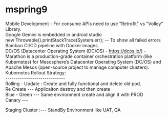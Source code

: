 # mspring9
Mobile Development - For consume APIs need to use "Retrofit" vs "Volley" Library.<br />
Google Gemini is embedded in android studio<br />
new Throwable().printStackTrace(System.err); -- To show all failed errors <br />
Bamboo CI/CD pipeline with Docker images <br />
DC/OS (Datacenter Operating System (DC/OS) - https://dcos.io/)  - Marathon is a production-grade container orchestration platform (like Kubernetes) for Mesosphere’s Datacenter Operating System (DC/OS) and Apache Mesos (open-source project to manage computer clusters).<br />
Kubernetes Rollout Strategy: <br />
----------------------------- <br />
Rolling - Update :  Create and fully functional and delete old pod.<br />
Re Create ---  Applicaiton destroy and then create<br />
Blue - Green --- Same environment create and align it with PROD<br />
Canary --- <br />

Staging Cluster :--- StandBy Environment like UAT, QA<br />

